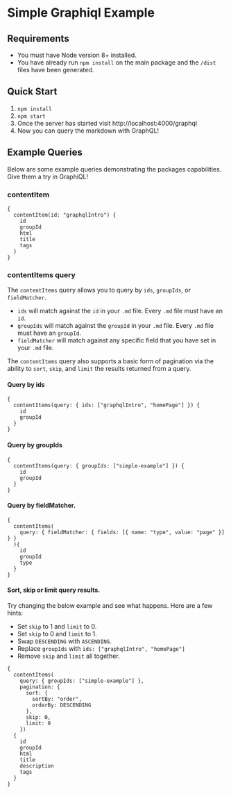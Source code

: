 # Simple Graphiql Example

## Requirements

- You must have Node version 8+ installed.
- You have already run `npm install` on the main package and the `/dist` files have been generated.

## Quick Start

1. `npm install`
1. `npm start`
1. Once the server has started visit http://localhost:4000/graphql
1. Now you can query the markdown with GraphQL!

## Example Queries

Below are some example queries demonstrating the packages capabilities. Give them a try in GraphiQL!

### contentItem

```
{
  contentItem(id: "graphqlIntro") {
    id
    groupId
    html
    title
    tags
  }
}
```

### contentItems query

The `contentItems` query allows you to query by `ids`, `groupIds`, or `fieldMatcher`.

- `ids` will match against the `id` in your `.md` file. Every `.md` file must have an `id`.
- `groupIds` will match against the `groupId` in your `.md` file. Every `.md` file must have an `groupId`.
- `fieldMatcher` will match against any specific field that you have set in your `.md` file.

The `contentItems` query also supports a basic form of pagination via the ability to `sort`, `skip`, and `limit` the results returned from a query.

#### Query by ids

```
{
  contentItems(query: { ids: ["graphqlIntro", "homePage"] }) {
    id
    groupId
  }
}
```

#### Query by groupIds

```
{
  contentItems(query: { groupIds: ["simple-example"] }) {
    id
    groupId
  }
}
```

#### Query by fieldMatcher.

```
{
  contentItems(
    query: { fieldMatcher: { fields: [{ name: "type", value: "page" }] } }
  ){
    id
    groupId
    type
  }
}
```

#### Sort, skip or limit query results.

Try changing the below example and see what happens. Here are a few hints:

- Set `skip` to 1 and `limit` to 0.
- Set `skip` to 0 and `limit` to 1.
- Swap `DESCENDING` with `ASCENDING`.
- Replace `groupIds` with `ids: ["graphqlIntro", "homePage"]`
- Remove `skip` and `limit` all together.

```
{
  contentItems(
    query: { groupIds: ["simple-example"] },
    pagination: {
      sort: {
        sortBy: "order",
        orderBy: DESCENDING
      },
      skip: 0,
      limit: 0
    })
  {
    id
    groupId
    html
    title
    description
    tags
  }
}
```
